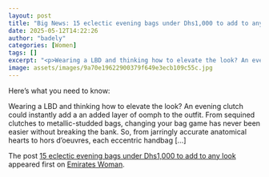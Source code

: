 ```yaml
---
layout: post
title: "Big News: 15 eclectic evening bags under Dhs1,000 to add to any look"
date: 2025-05-12T14:22:26
author: "badely"
categories: [Women]
tags: []
excerpt: "<p>Wearing a LBD and thinking how to elevate the look? An evening clutch could instantly add a an added layer of oomph to the outfit. From sequined cl"
image: assets/images/9a70e19622900379f649e3ecb109c55c.jpg
---
```


Here’s what you need to know: <p>Wearing a LBD and thinking how to elevate the look? An evening clutch could instantly add a an added layer of oomph to the outfit. From sequined clutches to metallic-studded bags, changing your bag game has never been easier without breaking the bank. So, from jarringly accurate anatomical hearts to hors d&#8217;oeuvres, each eccentric handbag [&#8230;]</p>
<p>The post <a href="https://emirateswoman.com/15-eclectic-evening-bags-under-dhs1000-to-add-to-any-look/" rel="nofollow">15 eclectic evening bags under Dhs1,000 to add to any look</a> appeared first on <a href="https://emirateswoman.com" rel="nofollow">Emirates Woman</a>.</p>

